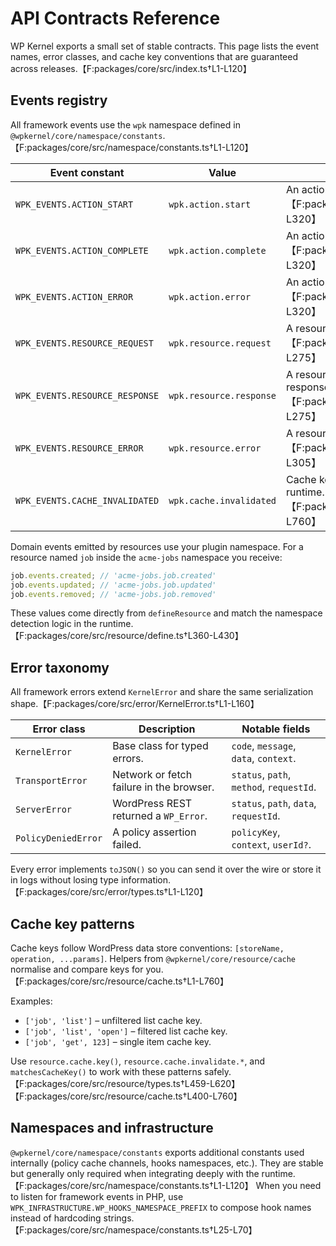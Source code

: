 # API Contracts Reference

WP Kernel exports a small set of stable contracts. This page lists the event names, error classes, and cache key conventions that are guaranteed across releases.【F:packages/core/src/index.ts†L1-L120】

## Events registry

All framework events use the `wpk` namespace defined in `@wpkernel/core/namespace/constants`.【F:packages/core/src/namespace/constants.ts†L1-L120】

| Event constant                 | Value                   | Emitted when...                                                                                         |
| ------------------------------ | ----------------------- | ------------------------------------------------------------------------------------------------------- |
| `WPK_EVENTS.ACTION_START`      | `wpk.action.start`      | An action begins executing.【F:packages/core/src/actions/context.ts†L280-L320】                         |
| `WPK_EVENTS.ACTION_COMPLETE`   | `wpk.action.complete`   | An action finishes successfully.【F:packages/core/src/actions/context.ts†L280-L320】                    |
| `WPK_EVENTS.ACTION_ERROR`      | `wpk.action.error`      | An action throws an error.【F:packages/core/src/actions/context.ts†L280-L320】                          |
| `WPK_EVENTS.RESOURCE_REQUEST`  | `wpk.resource.request`  | A resource client issues an HTTP request.【F:packages/core/src/http/fetch.ts†L236-L275】                |
| `WPK_EVENTS.RESOURCE_RESPONSE` | `wpk.resource.response` | A resource client receives a successful response.【F:packages/core/src/http/fetch.ts†L236-L275】        |
| `WPK_EVENTS.RESOURCE_ERROR`    | `wpk.resource.error`    | A resource client receives an error response.【F:packages/core/src/http/fetch.ts†L236-L305】            |
| `WPK_EVENTS.CACHE_INVALIDATED` | `wpk.cache.invalidated` | Cache keys are invalidated via the resource runtime.【F:packages/core/src/resource/cache.ts†L720-L760】 |

Domain events emitted by resources use your plugin namespace. For a resource named `job` inside the `acme-jobs` namespace you receive:

```ts
job.events.created; // 'acme-jobs.job.created'
job.events.updated; // 'acme-jobs.job.updated'
job.events.removed; // 'acme-jobs.job.removed'
```

These values come directly from `defineResource` and match the namespace detection logic in the runtime.【F:packages/core/src/resource/define.ts†L360-L430】

## Error taxonomy

All framework errors extend `KernelError` and share the same serialization shape.【F:packages/core/src/error/KernelError.ts†L1-L160】

| Error class         | Description                              | Notable fields                           |
| ------------------- | ---------------------------------------- | ---------------------------------------- |
| `KernelError`       | Base class for typed errors.             | `code`, `message`, `data`, `context`.    |
| `TransportError`    | Network or fetch failure in the browser. | `status`, `path`, `method`, `requestId`. |
| `ServerError`       | WordPress REST returned a `WP_Error`.    | `status`, `path`, `data`, `requestId`.   |
| `PolicyDeniedError` | A policy assertion failed.               | `policyKey`, `context`, `userId?`.       |

Every error implements `toJSON()` so you can send it over the wire or store it in logs without losing type information.【F:packages/core/src/error/types.ts†L1-L120】

## Cache key patterns

Cache keys follow WordPress data store conventions: `[storeName, operation, ...params]`. Helpers from `@wpkernel/core/resource/cache` normalise and compare keys for you.【F:packages/core/src/resource/cache.ts†L1-L760】

Examples:

- `['job', 'list']` – unfiltered list cache key.
- `['job', 'list', 'open']` – filtered list cache key.
- `['job', 'get', 123]` – single item cache key.

Use `resource.cache.key()`, `resource.cache.invalidate.*`, and `matchesCacheKey()` to work with these patterns safely.【F:packages/core/src/resource/types.ts†L459-L620】【F:packages/core/src/resource/cache.ts†L400-L760】

## Namespaces and infrastructure

`@wpkernel/core/namespace/constants` exports additional constants used internally (policy cache channels, hooks namespaces, etc.). They are stable but generally only required when integrating deeply with the runtime.【F:packages/core/src/namespace/constants.ts†L1-L120】 When you need to listen for framework events in PHP, use `WPK_INFRASTRUCTURE.WP_HOOKS_NAMESPACE_PREFIX` to compose hook names instead of hardcoding strings.【F:packages/core/src/namespace/constants.ts†L25-L70】

